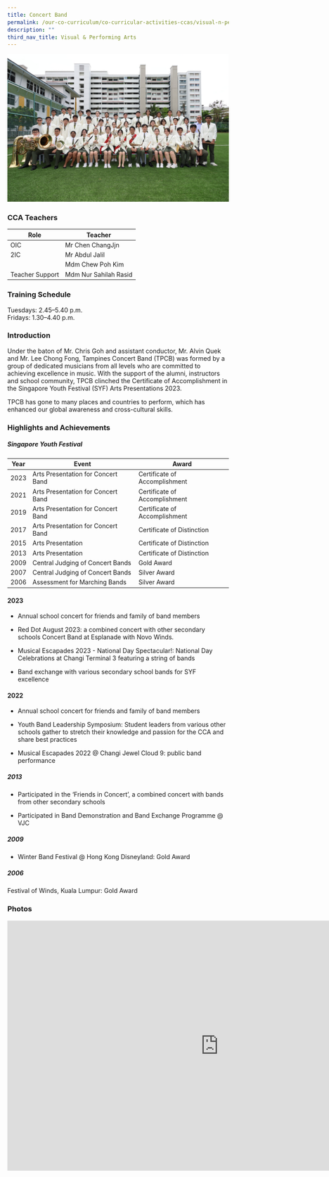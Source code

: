 ```yaml
---
title: Concert Band
permalink: /our-co-curriculum/co-curricular-activities-ccas/visual-n-performing-arts/concert-band/
description: ""
third_nav_title: Visual & Performing Arts
---
```

![Concert Band 2023](/images/concertband.jpeg)

### CCA Teachers

| Role | Teacher | 
| --------- | --------- | 
| OIC     | Mr Chen ChangJjn     | 
| 2IC     | Mr Abdul Jalil     | 
|      | Mdm Chew Poh Kim     |
| Teacher Support     | Mdm Nur Sahilah Rasid     | 


### Training Schedule
Tuesdays: 2.45–5.40 p.m. <br>
Fridays: 1.30–4.40 p.m. 


 ### Introduction
Under the baton of Mr. Chris Goh and assistant conductor, Mr. Alvin Quek and Mr. Lee Chong Fong, Tampines Concert Band (TPCB) was formed by a group of dedicated musicians from all levels who are committed to achieving excellence in music. With the support of the alumni, instructors and school community, TPCB clinched the Certificate of Accomplishment in the Singapore Youth Festival (SYF) Arts Presentations 2023.

TPCB has gone to many places and countries to perform, which has enhanced our global awareness and cross-cultural skills.

### Highlights and Achievements

##### Singapore Youth Festival 

| Year | Event | Award |
| --------- | --------- | --------- |
| 2023    | Arts Presentation for Concert Band      | Certificate of Accomplishment     |
| 2021    | Arts Presentation for Concert Band      | Certificate of Accomplishment     |
| 2019    | Arts Presentation for Concert Band      | Certificate of Accomplishment     |
| 2017    | Arts Presentation for Concert Band      | Certificate of Distinction     |
| 2015    | Arts Presentation      | Certificate of Distinction     |
| 2013    | Arts Presentation      | Certificate of Distinction     |
| 2009    | Central Judging of Concert Bands      | Gold Award     |
| 2007    | Central Judging of Concert Bands      | Silver Award
| 2006    | Assessment for Marching Bands      | Silver Award

#### 2023 

- Annual school concert for friends and family of band members 

- Red Dot August 2023: a combined concert with other secondary schools Concert Band at Esplanade with Novo Winds. 

- Musical Escapades 2023 - National Day Spectacular!: National Day Celebrations at Changi Terminal 3 featuring  a string of bands 
- Band exchange with various secondary school bands for SYF excellence

#### 2022

- Annual school concert for friends and family of band members

- Youth Band Leadership Symposium: Student leaders from various other schools gather to stretch their knowledge and passion for the CCA and share best practices

- Musical Escapades 2022 @ Changi Jewel Cloud 9: public band performance 

##### 2013

- Participated in the ‘Friends in Concert’, a combined concert with bands from other secondary schools

- Participated in Band Demonstration and Band Exchange Programme @ VJC

##### 2009 

- Winter Band Festival @ Hong Kong Disneyland: Gold Award

##### 2006
Festival of Winds, Kuala Lumpur: Gold Award


### Photos

<iframe allowfullscreen="true" height="569" width="960" frameborder="0" src="https://docs.google.com/presentation/d/e/2PACX-1vSlDGClF5ssi6DtwjPVubZtAj7RKmUwDtOy5mVAOR3Nrth2GlUquU6714hKzXudNoZagHKNwwsYe9EX/embed?start=true&amp;loop=true&amp;delayms=3000"></iframe>